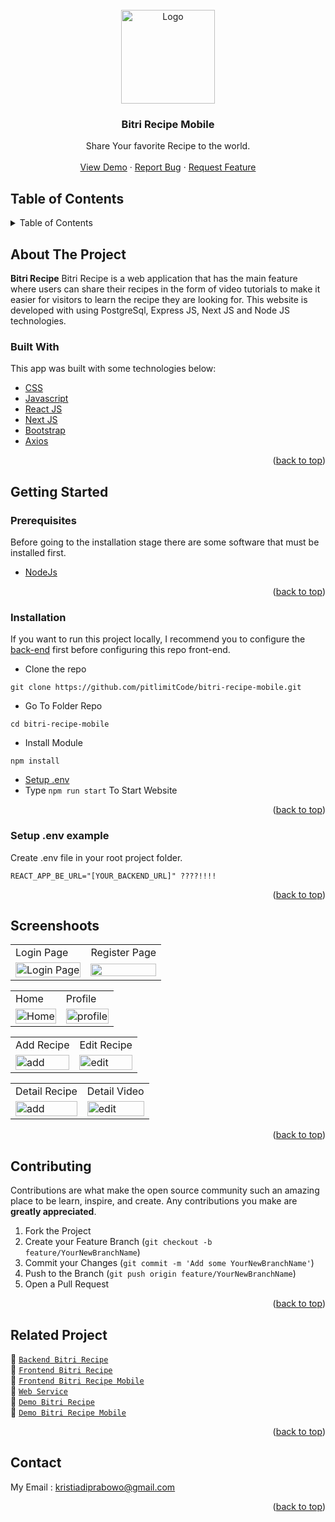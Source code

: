 <div id="top"></div>

<!-- PROJECT LOGO -->
<br />
<div align="center">
  <a href="https://github.com/pitlimitCode/Bitri_Recipe_FrontEnd/tree/master">
    <img src="https://res.cloudinary.com/dbpfwb5ok/image/upload/v1659148545/portofolio/recipe/2_kpnvj7.png" alt="Logo" width="150px">
  </a>

  <h3 align="center">Bitri Recipe Mobile</h3>

  <p align="center">
    Share Your favorite Recipe to the world.
    <br />
    <br />
    <a href="#">View Demo</a>
    ·
    <a href="https://github.com/pitlimitCode/bitri-recipe-mobile/issues">Report Bug</a>
    ·
    <a href="https://github.com/pitlimitCode/bitri-recipe-mobile/issues">Request Feature</a>
  </p>
</div>

<!-- TABLE OF CONTENTS -->

## Table of Contents

<details>
  <summary>Table of Contents</summary>
  <ol>
    <li>
      <a href="#about-the-project">About The Project</a>
      <ul>
        <li><a href="#built-with">Built With</a></li>
      </ul>
    </li>
    <li>
      <a href="#getting-started">Getting Started</a>
      <ul>
        <li><a href="#prerequisites">Prerequisites</a></li>
        <li><a href="#installation">Installation</a></li>
        <li><a href="#setup-env-example">Setup .env example</a></li>
      </ul>
    </li>
    <li><a href="#screenshoots">Screenshots</a></li>
    <li><a href="#contributing">Contributing</a></li>
    <li><a href="#related-project">Related Project</a></li>
    <li><a href="#contact">Contact</a></li>
  </ol>
</details>

<!-- ABOUT THE PROJECT -->

## About The Project

**Bitri Recipe** Bitri Recipe is a web application that has the main feature where users can share their recipes in the form of video tutorials to make it easier for visitors to learn the recipe they are looking for. This website is developed with using PostgreSql, Express JS, Next JS and Node JS technologies.

### Built With

This app was built with some technologies below:

- [CSS](https://developer.mozilla.org/en-US/docs/Web/CSS)
- [Javascript](https://www.javascript.com/)
- [React JS](https://reactjs.org)
- [Next JS](https://nextjs.org/)
- [Bootstrap](#)
- [Axios](https://axios-http.com/)

<p align="right">(<a href="#top">back to top</a>)</p>

<!-- GETTING STARTED -->

## Getting Started

### Prerequisites
Before going to the installation stage there are some software that must be installed first.
- [NodeJs](https://nodejs.org/en/download/)
<p align="right">(<a href="#top">back to top</a>)</p>

### Installation
If you want to run this project locally, I recommend you to configure the [back-end](https://github.com/pitlimitCode/Bitri_Recipe_Web/tree/FrontEnd+) first before configuring this repo front-end.

- Clone the repo
```
git clone https://github.com/pitlimitCode/bitri-recipe-mobile.git
```
- Go To Folder Repo
```
cd bitri-recipe-mobile
```
- Install Module
```
npm install
```

- <a href="#setup-env">Setup .env</a>
- Type ` npm run start ` To Start Website
<p align="right">(<a href="#top">back to top</a>)</p>

### Setup .env example
Create .env file in your root project folder.

```
REACT_APP_BE_URL="[YOUR_BACKEND_URL]" ????!!!!
```
<p align="right">(<a href="#top">back to top</a>)</p>

## Screenshoots
<p align="center" display=flex>
<table>
 
  <tr>
    <td>Login Page</td>
    <td>Register Page</td>
  </tr>
  <tr>
    <td><image src="https://res.cloudinary.com/dbpfwb5ok/image/upload/v1659351592/portofolio/recipe/login_ukszon.png" alt="Login Page" width=100%></td>
    <td><image src="https://res.cloudinary.com/dbpfwb5ok/image/upload/v1659351587/portofolio/recipe/register_jsv1kj.png" width=100%/></td>
  </tr>
</table>

<table>
  <tr>
    <td>Home</td>
    <td>Profile</td>
  </tr>
  <tr>
    <td><image src="https://res.cloudinary.com/dbpfwb5ok/image/upload/v1659255590/portofolio/recipe/Home_az4b40.png" alt="Home" width=100%></td>
    <td><image src="https://res.cloudinary.com/dbpfwb5ok/image/upload/v1659351616/portofolio/recipe/profile_mkvlj8.png" alt="profile" width=100%/></td>
  </tr>
</table>

<table>
  <tr>
    <td>Add Recipe</td>
    <td>Edit Recipe</td>
  </tr>
  <tr>
    <tr>
    <td><image src="https://res.cloudinary.com/dbpfwb5ok/image/upload/v1659359397/portofolio/recipe/Add_Recipe_ui9vgx.png" alt="add" width=100%></td>
    <td><image src="https://res.cloudinary.com/dbpfwb5ok/image/upload/v1659255601/portofolio/recipe/Edit_Profile_dssupf.png" alt="edit" width=100%/></td>
  </tr>
</table>

<table>
  <tr>
    <td>Detail Recipe</td>
    <td>Detail Video</td>
  </tr>
  <tr>
    <tr>
    <td><image src="https://res.cloudinary.com/dbpfwb5ok/image/upload/v1659255614/portofolio/recipe/detailRecipe_mgby3w.png" alt="add" width=100%></td>
    <td><image src="https://res.cloudinary.com/dbpfwb5ok/image/upload/v1659255615/portofolio/recipe/detailVideo_rpajes.png" alt="edit" width=100%/></td>
  </tr>
</table>
      
</p>
<p align="right">(<a href="#top">back to top</a>)</p>

## Contributing
Contributions are what make the open source community such an amazing place to be learn, inspire, and create. Any contributions you make are **greatly appreciated**.
1. Fork the Project
2. Create your Feature Branch (`git checkout -b feature/YourNewBranchName`)
3. Commit your Changes (`git commit -m 'Add some YourNewBranchName'`)
4. Push to the Branch (`git push origin feature/YourNewBranchName`)
5. Open a Pull Request
<p align="right">(<a href="#top">back to top</a>)</p>

## Related Project
:rocket: [`Backend Bitri Recipe`](https://github.com/pitlimitCode/Bitri_Recipe_Web/tree/FrontEnd+)  
:rocket: [`Frontend Bitri Recipe`](https://github.com/pitlimitCode/Bitri_Recipe_FrontEnd/tree/master)  
:rocket: [`Frontend Bitri Recipe Mobile`](https://github.com/pitlimitCode/bitri-recipe-mobile)  
:rocket: [`Web Service`](https://bitri-recipe.herokuapp.com)  
:rocket: [`Demo Bitri Recipe`](https://bitri-recipe.web.app/)  
:rocket: [`Demo Bitri Recipe Mobile`](#)  
<p align="right">(<a href="#top">back to top</a>)</p>

## Contact
My Email : kristiadiprabowo@gmail.com
<p align="right">(<a href="#top">back to top</a>)</p>